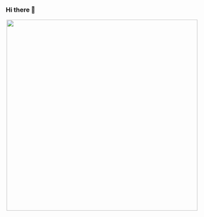 ### Hi there 👋

<div id="header" align="center">
  <img src="[[https://media.giphy.com/media/M9gbBd9nbDrOTu1Mqx/giphy.gif](https://yobte.ru/uploads/posts/2019-11/programmist-42-foto-40.jpg](https://indasil.club/uploads/posts/2022-12/1669945706_43-indasil-club-p-programmist-dlya-detei-risunok-pinterest-49.png)](https://st-translate.co.il/wp-content/uploads/2020/05/clip-programming-c-1024x683.png)" width="500"/>
</div>

<!--
**denixx-dev/denixx-dev** is a ✨ _special_ ✨ repository because its `README.md` (this file) appears on your GitHub profile.

Here are some ideas to get you started:

- 🔭 I’m currently working on ...
- 🌱 I’m currently learning ...
- 👯 I’m looking to collaborate on ...
- 🤔 I’m looking for help with ...
- 💬 Ask me about ...
- 📫 How to reach me: ...
- 😄 Pronouns: ...
- ⚡ Fun fact: ...
-->
